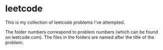 # leetcode
 This is my collection of leetcode problems I've attempted. 
 
 The folder numbers correspond to problem numbers (which can be found on leetcode.com). The files in the folders are named after the title of the problem.
